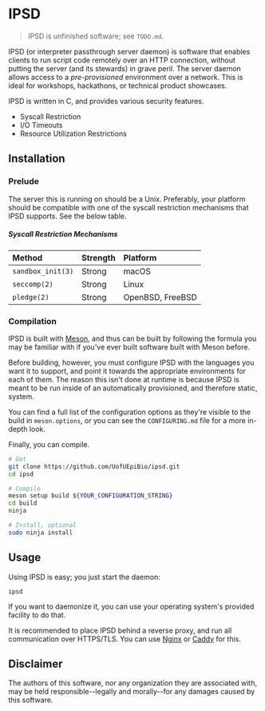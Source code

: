 # IPSD

> IPSD is unfinished software; see `TODO.md`.

IPSD (or interpreter passthrough server daemon) is software that enables clients
to run script code remotely over an HTTP connection, without putting the server
(and its stewards) in grave peril. The server daemon allows access to a
*pre-provisioned* environment over a network. This is ideal for workshops,
hackathons, or technical product showcases.

IPSD is written in C, and provides various security features.

- Syscall Restriction
- I/O Timeouts
- Resource Utilization Restrictions

## Installation

### Prelude

The server this is running on should be a Unix. Preferably, your platform should
be compatible with one of the syscall restriction mechanisms that IPSD supports.
See the below table.

##### Syscall Restriction Mechanisms

**Method**        |**Strength**|**Platform**
:-----------------|:-----------|:-----------
`sandbox_init(3)` |Strong      |macOS
`seccomp(2)`      |Strong      |Linux
`pledge(2)`       |Strong      |OpenBSD, FreeBSD

### Compilation

IPSD is built with [Meson](https://mesonbuild.com), and thus can be built
by following the formula you may be familiar with if you've ever built software
built with Meson before.

Before building, however, you must configure IPSD with the languages you
want it to support, and point it towards the appropriate environments for
each of them. The reason this isn't done at runtime is because IPSD is
meant to be run inside of an automatically provisioned, and therefore
static, system.

You can find a full list of the configuration options as they're visible to
the build in `meson.options`, or you can see the `CONFIGURING.md` file for a
more in-depth look.

Finally, you can compile.

```bash
# Get
git clone https://github.com/UofUEpiBio/ipsd.git
cd ipsd

# Compile
meson setup build ${YOUR_CONFIGURATION_STRING}
cd build
ninja

# Install, optional
sudo ninja install
```

## Usage

Using IPSD is easy; you just start the daemon:

```
ipsd
```

If you want to daemonize it, you can use your operating system's provided
facility to do that.

It is recommended to place IPSD behind a reverse proxy, and run all
communication over HTTPS/TLS. You can use [Nginx](https://nginx.org/) or
[Caddy](https://caddyserver.com/) for this.

## Disclaimer

The authors of this software, nor any organization they are associated with,
may be held responsible--legally and morally--for any damages caused by this
software.
